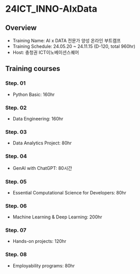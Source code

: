 # 24ICT_INNO-AIxData

## Overview

-   Training Name: AI x DATA 전문가 양성 온라인 부트캠프
-   Training Schedule: 24.05.20 ~ 24.11.15 (D-120, total 960hr)
-   Host: 충청권 ICT이노베이션스퀘어



## Training courses 

### Step. 01

-   Python Basic: 160hr



### Step. 02

-    Data Engineering: 160hr



### Step. 03

-   Data Analytics Project: 80hr



### Step. 04

-   GenAI with ChatGPT: 80시간



### Step. 05

-   Essential Computational Science for Developers: 80hr



### Step. 06

-   Machine Learning & Deep Learning: 200hr

    

### Step. 07

-   Hands-on projects: 120hr



### Step. 08

-   Employability programs: 80hr

